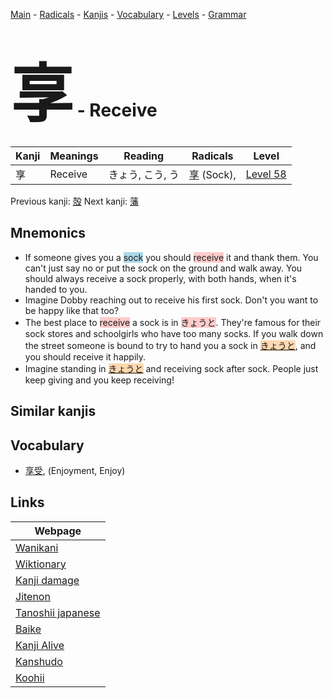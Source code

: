 <style> bigfont {font-size: 100px}</style>
[Main](../README.md) -
[Radicals](../radicals.md) -
[Kanjis](../kanjis.md) -
[Vocabulary](../vocabulary.md) -
[Levels](../levels.md) -
[Grammar](../grammar.md)
# <bigfont> 享</bigfont> - Receive 

| Kanji | Meanings | Reading | Radicals | Level |
| --- | --- | --- | --- | --- |
| 享 | Receive | きょう, こう, う | [享](../radicals/享.md) (Sock),  | [Level 58](../levels/wk_level58.md) |

Previous kanji: [殻](殻.md) Next kanji: [藩](藩.md) 

## Mnemonics
 * If someone gives you a <span style="background-color:#ADD8E6"> sock</span> you should <span style="background-color:#ffcccb"> receive</span> it and thank them. You can't just say no or put the sock on the ground and walk away. You should always receive a sock properly, with both hands, when it's handed to you.
* Imagine Dobby reaching out to receive his first sock. Don't you want to be happy like that too?
* The best place to <span style="background-color:#ffcccb"> receive</span> a sock is in <span style="background-color:#ffcccb"> きょうと</span>. They're famous for their sock stores and schoolgirls who have too many socks. If you walk down the street someone is bound to try to hand you a sock in <span style="background-color:#fed8b1"> [きょうと](https://jisho.org/search/きょうと)</span>, and you should receive it happily.
* Imagine standing in <span style="background-color:#fed8b1"> [きょうと](https://jisho.org/search/きょうと)</span> and receiving sock after sock. People just keep giving and you keep receiving!


## Similar kanjis
 


## Vocabulary
 * [享受](../vocabulary/享.md), (Enjoyment, Enjoy)



## Links 

| Webpage |
| --- |
| [Wanikani          ](https://www.wanikani.com/kanji/享) |
| [Wiktionary        ](https://en.wiktionary.org/wiki/享) |
| [Kanji damage      ](http://www.kanjidamage.com/kanji/search?utf8=✓&q=享) |
| [Jitenon           ](https://jitenon.com/kanji/享) |
| [Tanoshii japanese ](https://www.tanoshiijapanese.com/dictionary/kanji.cfm?k=享) |
| [Baike             ](https://baike.baidu.com/item/享) |
| [Kanji Alive       ](https://app.kanjialive.com/享) |
| [Kanshudo          ](https://www.kanshudo.com/searchmn?q=享) |
| [Koohii            ](https://kanji.koohii.com/study/kanji/享) |

